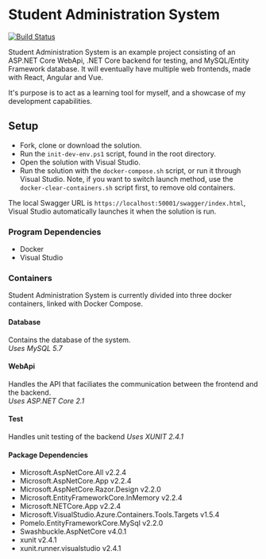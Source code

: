 # Student Administration System
[![Build Status](https://dev.azure.com/Nielspilgaard/StudentAdministrationSystem/_apis/build/status/NillerMedDild.StudentAdministrationSystem?branchName=master)](https://dev.azure.com/Nielspilgaard/StudentAdministrationSystem/_build/latest?definitionId=2&branchName=master)

Student Administration System is an example project consisting of an ASP.NET Core WebApi, .NET Core backend for testing, and MySQL/Entity Framework database. It will eventually have multiple web frontends, made with React, Angular and Vue.

It's purpose is to act as a learning tool for myself, and a showcase of my development capabilities.

## Setup
- Fork, clone or download the solution.
- Run the `init-dev-env.ps1` script, found in the root directory.
- Open the solution with Visual Studio.
- Run the solution with the `docker-compose.sh` script, or run it through Visual Studio. Note, if you want to switch launch method, use the `docker-clear-containers.sh` script first, to remove old containers.

The local Swagger URL is `https://localhost:50001/swagger/index.html`, Visual Studio automatically launches it when the solution is run.

### Program Dependencies
- Docker
- Visual Studio

### Containers
Student Administration System is currently divided into three docker containers, linked with Docker Compose.

#### Database
Contains the database of the system.\
*Uses MySQL 5.7*

#### WebApi
Handles the API that faciliates the communication between the frontend and the backend.\
*Uses ASP.NET Core 2.1*

#### Test
Handles unit testing of the backend
*Uses XUNIT 2.4.1*

#### Package Dependencies
- Microsoft.AspNetCore.All v2.2.4
- Microsoft.AspNetCore.App v2.2.4
- Microsoft.AspNetCore.Razor.Design v2.2.0
- Microsoft.EntityFrameworkCore.InMemory v2.2.4
- Microsoft.NETCore.App v2.2.4
- Microsoft.VisualStudio.Azure.Containers.Tools.Targets v1.5.4
- Pomelo.EntityFrameworkCore.MySql v2.2.0
- Swashbuckle.AspNetCore v4.0.1
- xunit v2.4.1
- xunit.runner.visualstudio v2.4.1


